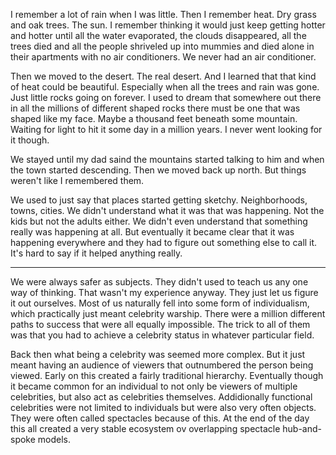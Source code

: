 I remember a lot of rain when I was little. Then I remember heat. Dry grass and oak trees. The sun. I remember thinking it would just keep getting hotter and hotter until all the water evaporated, the clouds disappeared, all the trees died and all the people shriveled up into mummies and died alone in their apartments with no air conditioners. We never had an air conditioner.

Then we moved to the desert. The real desert. And I learned that that kind of heat could be beautiful. Especially when all the trees and rain was gone. Just little rocks going on forever. I used to dream that somewhere out there in all the millions of different shaped rocks there must be one that was shaped like my face. Maybe a thousand feet beneath some mountain. Waiting for light to hit it some day in a million years. I never went looking for it though.

We stayed until my dad saind the mountains started talking to him and when the town started descending. Then we moved back up north. But things weren't like I remembered them.

We used to just say that places started getting sketchy. Neighborhoods, towns, cities. We didn't understand what it was that was happening. Not the kids but not the adults either. We didn't even understand that something really was happening at all. But eventually it became clear that it was happening everywhere and they had to figure out something else to call it. It's hard to say if it helped anything really.

---

We were always safer as subjects. They didn't used to teach us any one way of thinking. That wasn't my experience anyway. They just let us figure it out ourselves. Most of us naturally fell into some form of individualism, which practically just meant celebrity warship. There were a million different paths to success that were all equally impossible. The trick to all of them was that you had to achieve a celebrity status in whatever particular field.

Back then what being a celebrity was seemed more complex. But it just meant having an audience of viewers that outnumbered the person being viewed. Early on this created a fairly traditional hierarchy. Eventually though it became common for an individual to not only be viewers of multiple celebrities, but also act as celebrities themselves. Addidionally functional celebrities were not limited to individuals but were also very often objects. They were often called spectacles because of this. At the end of the day this all created a very stable ecosystem ov overlapping spectacle hub-and-spoke models.
